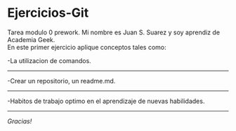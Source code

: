 # Ejercicios-Git
Tarea modulo 0 prework. Mi nombre es Juan S. Suarez y soy aprendiz de Academia Geek.  
En este primer ejercicio aplique conceptos tales como:

-La utilizacion de comandos.
___
-Crear un repositorio, un readme.md.
___
-Habitos de trabajo optimo en el aprendizaje de nuevas habilidades.
___


*Gracias!*
